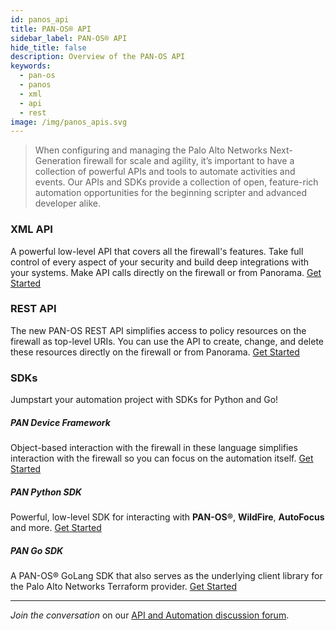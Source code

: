 ```yaml
---
id: panos_api
title: PAN-OS® API
sidebar_label: PAN-OS® API
hide_title: false
description: Overview of the PAN-OS API
keywords:
  - pan-os
  - panos
  - xml
  - api
  - rest
image: /img/panos_apis.svg
---
```


> When configuring and managing the Palo Alto Networks Next-Generation firewall for scale and agility, it’s important to have a collection of powerful APIs and tools to automate activities and events. Our APIs and SDKs provide a collection of open, feature-rich automation opportunities for the beginning scripter and advanced developer alike.

### XML API

A powerful low-level API that covers all the firewall's features. Take full control of every aspect of your security and build deep integrations with your systems. Make API calls directly on the firewall or from Panorama. <a href="/docs/xmlapi_qs" target="_self">Get Started</a>

### REST API

The new PAN-OS REST API simplifies access to policy resources on the firewall as top-level URIs. You can use the API to create, change, and delete these resources directly on the firewall or from Panorama. <a href="/docs/restapi_qs" target="_self">Get Started</a>

### SDKs

Jumpstart your automation project with SDKs for Python and Go!

##### PAN Device Framework

Object-based interaction with the firewall in these language simplifies interaction with the firewall so you can focus on the automation itself. [Get Started](/docs/pandevice_qs)

##### PAN Python SDK

Powerful, low-level SDK for interacting with **PAN-OS®**, **WildFire**, **AutoFocus** and more. [Get Started](/docs/panpython_qs)

##### PAN Go SDK

A PAN-OS® GoLang SDK that also serves as the underlying client library for the Palo Alto Networks Terraform provider. [Get Started](/docs/pango_qs)

---

_Join the conversation_ on our <a href="https://live.paloaltonetworks.com/t5/Automation-API/ct-p/automation" target="_blank">API and Automation discussion forum</a>.
